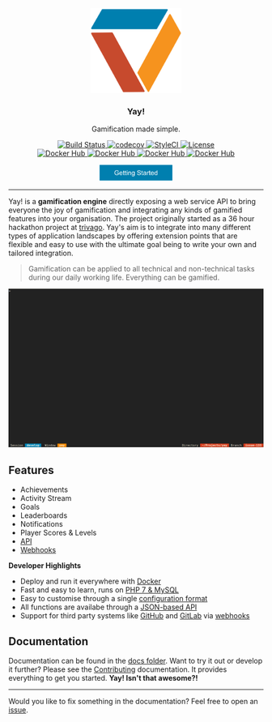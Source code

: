 <p align="center">
  <img alt="Yay! Logo" src="docs/src/logo.svg" height="168" />
  <h3 align="center">Yay!</h3>
  <p align="center">Gamification made simple.</p>
  <p align="center">
    <a href="https://travis-ci.org/sveneisenschmidt/yay">
        <img src="https://travis-ci.org/sveneisenschmidt/yay.svg?branch=master" alt="Build Status">
    </a>
    <a href="https://codecov.io/gh/sveneisenschmidt/yay">
        <img src="https://codecov.io/gh/sveneisenschmidt/yay/branch/master/graph/badge.svg" alt="codecov">
    </a>
    <a href="https://styleci.io/repos/85753371">
        <img src="https://styleci.io/repos/85753371/shield?branch=master" alt="StyleCI">
    </a>
    <a href="https://opensource.org/licenses/Apache-2.0">
        <img src="https://img.shields.io/badge/License-Apache%202.0-blue.svg" alt="License">
    </a><br>
    <a href="https://hub.docker.com/r/sveneisenschmidt/yay/">
        <img src="https://img.shields.io/badge/docker-.../yay:stable-green.svg" alt="Docker Hub">
    </a>
    <a href="https://hub.docker.com/r/sveneisenschmidt/yay/">
        <img src="https://img.shields.io/badge/docker-.../yay:dev-orange.svg" alt="Docker Hub">
    </a>
    <a href="https://hub.docker.com/r/sveneisenschmidt/yay/">
        <img src="https://img.shields.io/badge/docker-.../yay--demo:stable-green.svg" alt="Docker Hub">
    </a>
    <a href="https://hub.docker.com/r/sveneisenschmidt/yay/">
        <img src="https://img.shields.io/badge/docker-.../yay--demo:dev-orange.svg" alt="Docker Hub">
    </a>
  </p>
  <p align="center">
    <a href="docs/getting-started.md">
        <img src="docs/src/getting-started.svg" height="32">
    </a>
  </p>
</p>

---

Yay! is a **gamification engine** directly exposing a web service API to bring everyone the joy of gamification and integrating any kinds of gamified features into your organisation. The project originally started as a 36 hour hackathon project at [trivago](https://github.com/trivago). Yay's aim is to integrate into many different types of application landscapes by offering extension points that are flexible and easy to use with the ultimate goal being to write your own and tailored integration.

> Gamification can be applied to all technical and non-technical tasks during our daily working life. Everything can be gamified.

<p align="center">
  <img alt="Yay! Demo" src="docs/src/teaser.gif" />
</p>

## Features
- Achievements
- Activity Stream
- Goals
- Leaderboards
- Notifications
- Player Scores & Levels
- [API](docs/examples.md#usage--api)
- [Webhooks](docs/under-the-hood.md#webhooks)

**Developer Highlights**
- Deploy and run it everywhere with [Docker](docs/getting-started.md#installation)
- Fast and easy to learn, runs on [PHP 7 & MySQL](docs/contributing.md#submit-a-pull-request)
- Easy to customise through a single [configuration format](docs/customisation.md#integration-with-third-parties)
- All functions are availabe through a [JSON-based API](docs/examples.md#usage--api)
- Support for third party systems like [GitHub](docs/under-the-hood.md#github) and [GitLab](docs/under-the-hood.md#gitlab) via [webhooks](docs/under-the-hood.md#webhooks)

## Documentation

Documentation can be found in the [docs folder](docs/README.md). Want to try it out or develop it further? Please see the [Contributing](docs/contributing.md) documentation. It provides everything to get you started. **Yay! Isn't that awesome?!**

---

Would you like to fix something in the documentation? Feel free to open an [issue](https://github.com/sveneisenschmidt/yay/issues).